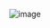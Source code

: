 ![image](https://github.com/mihkuno/ass-1-basic-html-layout/assets/26486389/da665dc1-a0e3-4dd0-a568-1c35bdc2e56e)
